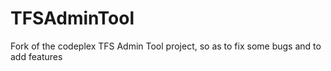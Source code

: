 # TFSAdminTool
Fork of the codeplex TFS Admin Tool project, so as to fix some bugs and to add features
